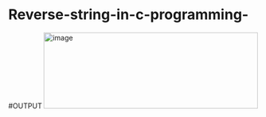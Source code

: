 # Reverse-string-in-c-programming-

#OUTPUT
<img width="430" height="153" alt="image" src="https://github.com/user-attachments/assets/e393ebe3-af3a-4f09-9b92-03eaf56ad88d" />
